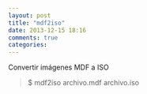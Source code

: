 ```yaml
---
layout: post
title: "mdf2iso"
date: 2013-12-15 18:16
comments: true
categories: 
---
```

Convertir imágenes MDF a ISO

>$ mdf2iso archivo.mdf archivo.iso

